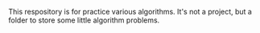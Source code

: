 This respository is for practice various algorithms. It's not a project, but a folder to store some little algorithm problems.
